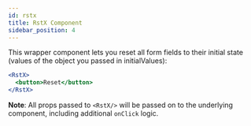 ```yaml
---
id: rstx
title: RstX Component
sidebar_position: 4
---
```


This wrapper component lets you reset all form fields to their initial state (values of the object you passed in initialValues):

```jsx
<RstX>
  <button>Reset</button>
</RstX>
```

**Note**: All props passed to `<RstX/>` will be passed on to the underlying component, including additional `onClick` logic.
